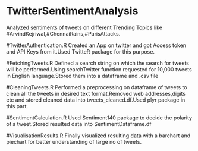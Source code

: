 # TwitterSentimentAnalysis
Analyzed sentiments of tweets on different Trending Topics like #ArvindKejriwal,#ChennaiRains,#ParisAttacks.

#TwitterAuthentication.R
Created an App on twitter and got Access token and API Keys from it.Used TwitteR package for this purpose.

#FetchingTweets.R
Defined a search string on which the search for tweets will be performed.Using searchTwitter function requested for 10,000 tweets in English language.Stored them into a dataframe and .csv file

#CleaningTweets.R
Performed a preprocessing on dataframe of tweets to clean all the tweets in desired text format.Removed web addresses,digits etc and stored cleaned data into tweets_cleaned.df.Used plyr package in this part.

#SentimentCalculation.R
Used Sentiment140 package to decide the polarity of a tweet.Stored resulted data into  SentimentDataframe.df

#VisualisationResults.R
Finally visualized resulting data with a barchart and piechart for better understanding of large no of tweets.



